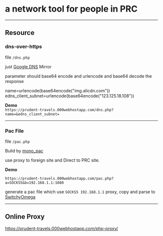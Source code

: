 # a network tool for people in PRC

---

## Resource

### dns-over-https
file `/dns.php`

just [Google DNS](https://dns.google.com/) Mirror 

parameter should base64 encode and urlencode
and base64 decode the response

name=urlencode(base64encode("img.alicdn.com")) 
edns_client_subnet=urlencode(base64encode("123.125.18.108"))

**Demo**   
`https://prudent-travels.000webhostapp.com/dns.php?name=&edns_client_subnet=`

---

### Pac File
file `/pac.php`

Build by [mono_pac](https://github.com/blackgear/mono_pac) 

use proxy to foreign site and Direct to PRC site.

**Demo**

`https://prudent-travels.000webhostapp.com/pac.php?a=SOCKS5&b=192.168.1.1:1080`

generate a pac file which use `SOCKS5 192.168.1.1` proxy, copy and parse to [SwitchyOmega](https://github.com/FelisCatus/SwitchyOmega) 

---

Online Proxy
---
https://prudent-travels.000webhostapp.com/php-proxy/